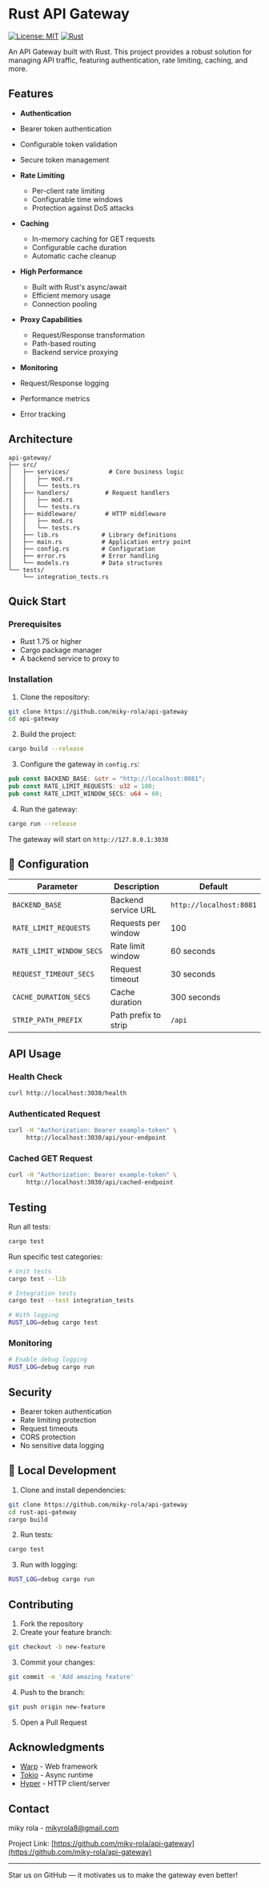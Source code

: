 # Rust API Gateway

[![License: MIT](https://img.shields.io/badge/License-MIT-yellow.svg)](https://opensource.org/licenses/MIT)
[![Rust](https://img.shields.io/badge/rust-1.75%2B-blue.svg)](https://www.rust-lang.org)

An API Gateway built with Rust. This project provides a robust solution for managing API traffic, featuring authentication, rate limiting, caching, and more.

##  Features

-  **Authentication**
  - Bearer token authentication
  - Configurable token validation
  - Secure token management

- **Rate Limiting**
  - Per-client rate limiting
  - Configurable time windows
  - Protection against DoS attacks

- **Caching**
  - In-memory caching for GET requests
  - Configurable cache duration
  - Automatic cache cleanup

- **High Performance**
  - Built with Rust's async/await
  - Efficient memory usage
  - Connection pooling

- **Proxy Capabilities**
  - Request/Response transformation
  - Path-based routing
  - Backend service proxying

-  **Monitoring**
  - Request/Response logging
  - Performance metrics
  - Error tracking

## Architecture

```
api-gateway/
├── src/
│   ├── services/           # Core business logic
│   │   ├── mod.rs
│   │   └── tests.rs
│   ├── handlers/          # Request handlers
│   │   ├── mod.rs
│   │   └── tests.rs
│   ├── middleware/        # HTTP middleware
│   │   ├── mod.rs
│   │   └── tests.rs
│   ├── lib.rs            # Library definitions
│   ├── main.rs           # Application entry point
│   ├── config.rs         # Configuration
│   ├── error.rs          # Error handling
│   └── models.rs         # Data structures
└── tests/
    └── integration_tests.rs
```

## Quick Start

### Prerequisites

- Rust 1.75 or higher
- Cargo package manager
- A backend service to proxy to

### Installation

1. Clone the repository:
```bash
git clone https://github.com/miky-rola/api-gateway
cd api-gateway
```

2. Build the project:
```bash
cargo build --release
```

3. Configure the gateway in `config.rs`:
```rust
pub const BACKEND_BASE: &str = "http://localhost:8081";
pub const RATE_LIMIT_REQUESTS: u32 = 100;
pub const RATE_LIMIT_WINDOW_SECS: u64 = 60;
```

4. Run the gateway:
```bash
cargo run --release
```

The gateway will start on `http://127.0.0.1:3030`

## 🔧 Configuration

| Parameter | Description | Default |
|-----------|-------------|---------|
| `BACKEND_BASE` | Backend service URL | `http://localhost:8081` |
| `RATE_LIMIT_REQUESTS` | Requests per window | 100 |
| `RATE_LIMIT_WINDOW_SECS` | Rate limit window | 60 seconds |
| `REQUEST_TIMEOUT_SECS` | Request timeout | 30 seconds |
| `CACHE_DURATION_SECS` | Cache duration | 300 seconds |
| `STRIP_PATH_PREFIX` | Path prefix to strip | `/api` |

## API Usage

### Health Check
```bash
curl http://localhost:3030/health
```

### Authenticated Request
```bash
curl -H "Authorization: Bearer example-token" \
     http://localhost:3030/api/your-endpoint
```

### Cached GET Request
```bash
curl -H "Authorization: Bearer example-token" \
     http://localhost:3030/api/cached-endpoint
```

## Testing

Run all tests:
```bash
cargo test
```

Run specific test categories:
```bash
# Unit tests
cargo test --lib

# Integration tests
cargo test --test integration_tests

# With logging
RUST_LOG=debug cargo test
```


### Monitoring
```bash
# Enable debug logging
RUST_LOG=debug cargo run
```

## Security

- Bearer token authentication
- Rate limiting protection
- Request timeouts
- CORS protection
- No sensitive data logging

## 🔧 Local Development

1. Clone and install dependencies:
```bash
git clone https://github.com/miky-rola/api-gateway
cd rust-api-gateway
cargo build
```

2. Run tests:
```bash
cargo test
```

3. Run with logging:
```bash
RUST_LOG=debug cargo run
```

## Contributing

1. Fork the repository
2. Create your feature branch:
```bash
git checkout -b new-feature
```

3. Commit your changes:
```bash
git commit -m 'Add amazing feature'
```

4. Push to the branch:
```bash
git push origin new-feature
```

5. Open a Pull Request

## Acknowledgments

- [Warp](https://github.com/seanmonstar/warp) - Web framework
- [Tokio](https://tokio.rs) - Async runtime
- [Hyper](https://hyper.rs) - HTTP client/server

## Contact

miky rola - [mikyrola8@gmail.com](mikyrola8@gmail.com)

Project Link: [https://github.com/miky-rola/api-gateway](https://github.com/miky-rola/api-gateway)

---

Star us on GitHub — it motivates us to make the gateway even better!